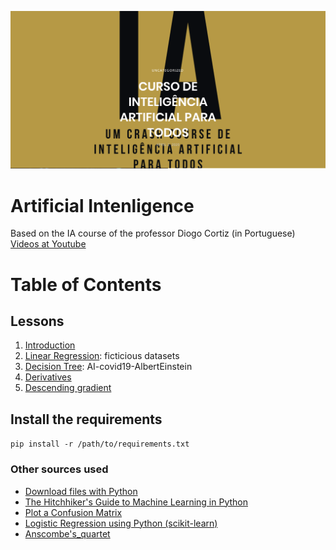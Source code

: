 <p align="center">
<img src = "images/IAparaTodos.png"  width=600>  <br/> 
<p>

# Artificial Intenligence
Based on the IA course of the professor Diogo Cortiz (in Portuguese) <br/> 
[Videos at Youtube](https://www.youtube.com/channel/UC5MXrSUoLW0JRd2j7q1ef7Q)

# Table of Contents
## Lessons
1. [Introduction](01-Introduction)
2. [Linear Regression](02-LinearRegression): ficticious datasets
3. [Decision Tree](03-DecisionTree): AI-covid19-AlbertEinstein
4. [Derivatives](04-Derivates)
5. [Descending gradient](05-DescendingGradient)


## Install the requirements
`pip install -r /path/to/requirements.txt`


### Other sources used
- [Download files with Python](https://stackabuse.com/download-files-with-python/)<br/> 
- [The Hitchhiker's Guide to Machine Learning in Python](https://www.linkedin.com/pulse/hitchhikers-guide-machine-learning-python-conor-dewey/) <br/> 
- [Plot a Confusion Matrix](https://www.kaggle.com/grfiv4/plot-a-confusion-matrix)<br/> 
- [Logistic Regression using Python (scikit-learn)](https://towardsdatascience.com/logistic-regression-using-python-sklearn-numpy-mnist-handwriting-recognition-matplotlib-a6b31e2b166a)<BR/>
- [Anscombe's_quartet](https://en.wikipedia.org/wiki/Anscombe's_quartet)<BR/>

